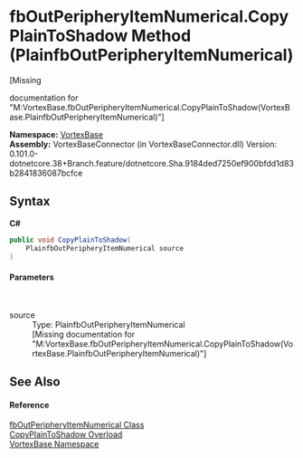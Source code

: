# fbOutPeripheryItemNumerical.CopyPlainToShadow Method (PlainfbOutPeripheryItemNumerical)
 

\[Missing <summary> documentation for "M:VortexBase.fbOutPeripheryItemNumerical.CopyPlainToShadow(VortexBase.PlainfbOutPeripheryItemNumerical)"\]

**Namespace:**&nbsp;<a href="N_VortexBase.md">VortexBase</a><br />**Assembly:**&nbsp;VortexBaseConnector (in VortexBaseConnector.dll) Version: 0.101.0-dotnetcore.38+Branch.feature/dotnetcore.Sha.9184ded7250ef900bfdd1d83b2841836087bcfce

## Syntax

**C#**<br />
``` C#
public void CopyPlainToShadow(
	PlainfbOutPeripheryItemNumerical source
)
```


#### Parameters
&nbsp;<dl><dt>source</dt><dd>Type: PlainfbOutPeripheryItemNumerical<br />\[Missing <param name="source"/> documentation for "M:VortexBase.fbOutPeripheryItemNumerical.CopyPlainToShadow(VortexBase.PlainfbOutPeripheryItemNumerical)"\]</dd></dl>

## See Also


#### Reference
<a href="T_VortexBase_fbOutPeripheryItemNumerical.md">fbOutPeripheryItemNumerical Class</a><br /><a href="Overload_VortexBase_fbOutPeripheryItemNumerical_CopyPlainToShadow.md">CopyPlainToShadow Overload</a><br /><a href="N_VortexBase.md">VortexBase Namespace</a><br />